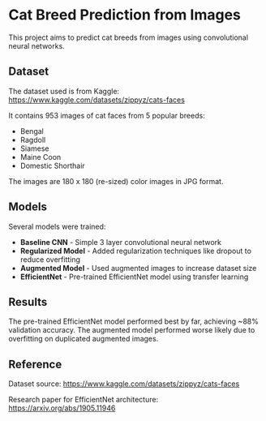 # Cat Breed Prediction from Images

This project aims to predict cat breeds from images using convolutional neural networks.

## Dataset

The dataset used is from Kaggle: https://www.kaggle.com/datasets/zippyz/cats-faces

It contains 953 images of cat faces from 5 popular breeds:
- Bengal 
- Ragdoll
- Siamese  
- Maine Coon
- Domestic Shorthair

The images are 180 x 180 (re-sized) color images in JPG format.

## Models

Several models were trained:

- **Baseline CNN** - Simple 3 layer convolutional neural network 
- **Regularized Model** - Added regularization techniques like dropout to reduce overfitting
- **Augmented Model** - Used augmented images to increase dataset size
- **EfficientNet** - Pre-trained EfficientNet model using transfer learning

## Results

The pre-trained EfficientNet model performed best by far, achieving ~88% validation accuracy. The augmented model performed worse likely due to overfitting on duplicated augmented images.

## Reference

Dataset source: https://www.kaggle.com/datasets/zippyz/cats-faces

Research paper for EfficientNet architecture: https://arxiv.org/abs/1905.11946
